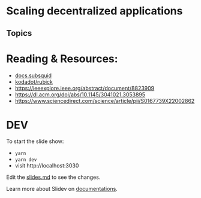 # Scaling decentralized applications

## Topics 


# Reading & Resources:

- [docs.subsquid](https://docs.subsquid.io/)
- [kodadot/rubick](https://github.com/kodadot/rubick/)
- https://ieeexplore.ieee.org/abstract/document/8823909
- https://dl.acm.org/doi/abs/10.1145/3041021.3053895
- https://www.sciencedirect.com/science/article/pii/S0167739X22002862

# DEV

To start the slide show:

- `yarn`
- `yarn dev`
- visit http://localhost:3030

Edit the [slides.md](./slides.md) to see the changes.

Learn more about Slidev on [documentations](https://sli.dev/).
